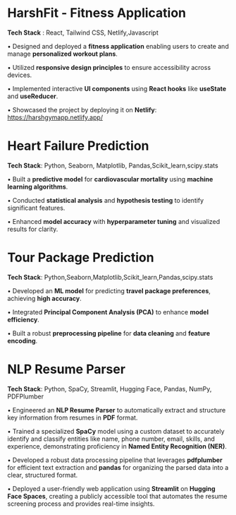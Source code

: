 # HarshFit - Fitness Application

**Tech Stack** : React, Tailwind CSS, Netlify,Javascript 

• Designed and deployed a **fitness application** enabling users to create and manage **personalized workout plans**.

• Utilized **responsive design principles** to ensure accessibility across devices.

• Implemented interactive **UI components** using **React hooks** like **useState** and **useReducer**.

• Showcased the project by deploying it on **Netlify**: https://harshgymapp.netlify.app/



# Heart Failure Prediction 
**Tech Stack**: Python, Seaborn, Matplotlib, Pandas,Scikit_learn,scipy.stats 

• Built a **predictive model** for **cardiovascular mortality** using **machine learning algorithms**.

• Conducted **statistical analysis** and **hypothesis testing** to identify significant features.

• Enhanced **model accuracy** with **hyperparameter tuning** and visualized results for clarity.



# Tour Package Prediction 

**Tech Stack**: Python,Seaborn,Matplotlib,Scikit_learn,Pandas,scipy.stats 

• Developed an **ML model** for predicting **travel package preferences**, achieving **high accuracy**.

• Integrated **Principal Component Analysis (PCA)** to enhance **model efficiency**.

• Built a robust **preprocessing pipeline** for **data cleaning** and **feature encoding**.


# NLP Resume Parser

**Tech Stack**: Python, SpaCy, Streamlit, Hugging Face, Pandas, NumPy, PDFPlumber

• Engineered an **NLP Resume Parser** to automatically extract and structure key information from resumes in **PDF** format.

• Trained a specialized **SpaCy** model using a custom dataset to accurately identify and classify entities like name, phone number, email, skills, and experience, demonstrating proficiency in **Named Entity Recognition (NER)**.

• Developed a robust data processing pipeline that leverages **pdfplumber** for efficient text extraction and **pandas** for organizing the parsed data into a clear, structured format.

• Deployed a user-friendly web application using **Streamlit** on **Hugging Face Spaces**, creating a publicly accessible tool that automates the resume screening process and provides real-time insights.
